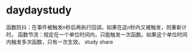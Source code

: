 # daydaystudy

函数防抖：在事件被触发n秒后再执行回调，如果在这n秒内又被触发，则重新计时。
函数节流：规定在一个单位时间内，只能触发一次函数。如果这个单位时间内触发多次函数，只有一次生效。
study share
